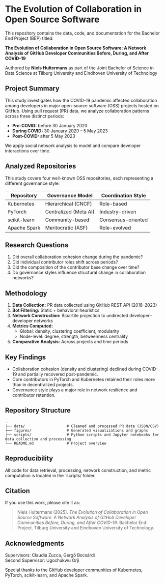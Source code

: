 # The Evolution of Collaboration in Open Source Software

This repository contains the data, code, and documentation for the Bachelor End Project (BEP) titled:

**The Evolution of Collaboration in Open Source Software: A Network Analysis of GitHub Developer Communities Before, During, and After COVID-19**

Authored by **Niels Hultermans** as part of the Joint Bachelor of Science in Data Science at Tilburg University and Eindhoven University of Technology 

## Project Summary

This study investigates how the COVID-19 pandemic affected collaboration among developers in major open-source software (OSS) projects hosted on GitHub. Using pull request (PR) data, we analyze collaboration patterns across three distinct periods:

- **Pre-COVID:** before 30 January 2020  
- **During COVID:** 30 January 2020 – 5 May 2023  
- **Post-COVID:** after 5 May 2023

We apply social network analysis to model and compare developer interactions over time.

## Analyzed Repositories

This study covers four well-known OSS repositories, each representing a different governance style:

| Repository     | Governance Model     | Coordination Style      |
|----------------|-----------------------|--------------------------|
| Kubernetes     | Hierarchical (CNCF)   | Role-based              |
| PyTorch        | Centralized (Meta AI) | Industry-driven         |
| scikit-learn   | Community-based       | Consensus-oriented      |
| Apache Spark   | Meritocratic (ASF)    | Role-evolved            |

## Research Questions

1. Did overall collaboration cohesion change during the pandemic?
2. Did individual contributor roles shift across periods?
3. Did the composition of the contributor base change over time?
4. Do governance styles influence structural change in collaboration networks?

## Methodology

1. **Data Collection:** PR data collected using GitHub REST API (2018–2023)
2. **Bot Filtering:** Static + behavioral heuristics
3. **Network Construction:** Bipartite projection to undirected developer–developer networks
4. **Metrics Computed:**
   - Global: density, clustering coefficient, modularity
   - Node-level: degree, strength, betweenness centrality
5. **Comparative Analysis:** Across projects and time periods

## Key Findings

- Collaboration cohesion (density and clustering) declined during COVID-19 and partially recovered post-pandemic.
- Core contributors in PyTorch and Kubernetes retained their roles more than in decentralized projects.
- Governance style plays a major role in network resilience and contributor retention.

## Repository Structure

```
.
├── data/                   # Cleaned and processed PR data (JSON/CSV)
├── figures/                # Generated visualizations and graphs
├── scripts/                # Python scripts and Jupyter notebooks for data collection and processing
└── README.md               # Project overview
```

## Reproducibility

All code for data retrieval, processing, network construction, and metric computation is located in the `scripts/ folder.

## Citation

If you use this work, please cite it as:

> Niels Hultermans (2025). *The Evolution of Collaboration in Open Source Software: A Network Analysis of GitHub Developer Communities Before, During, and After COVID-19*. Bachelor End Project, Tilburg University and Eindhoven University of Technology.

## Acknowledgments

Supervisors: Claudia Zucca, Gergő Bocsárdi  
Second Supervisor: Ugochukwu Orji

Special thanks to the GitHub developer communities of Kubernetes, PyTorch, scikit-learn, and Apache Spark.
